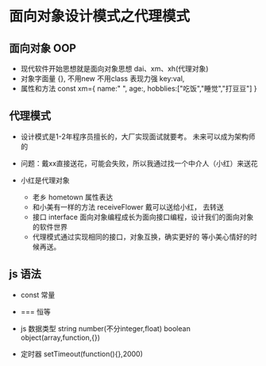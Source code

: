 # 面向对象设计模式之代理模式
  

## 面向对象 OOP 
- 现代软件开始思想就是面向对象思想
  dai、xm、xh(代理对象)
- 对象字面量
  {}, 不用new 不用class
  表现力强 key:val,
- 属性和方法
  const xm={
    name:" ",
    age:,
    hobblies:["吃饭","睡觉","打豆豆"]
  }

## 代理模式
- 设计模式是1-2年程序员擅长的，大厂实现面试就要考。
  未来可以成为架构师的
- 问题：戴xx直接送花，可能会失败，所以我通过找一个中介人（小红）来送花

- 小红是代理对象
  - 老乡 hometown 属性表达
  - 和小美有一样的方法 receiveFlower
    戴可以送给小红， 去转送
  - 接口 interface
    面向对象编程成长为面向接口编程，设计我们的面向对象的软件世界
  - 代理模式通过实现相同的接口，对象互换，确实更好的
    等小美心情好的时候再送。

## js 语法

- const 常量
- === 恒等
- js 数据类型
  string number(不分integer,float) boolean object(array,function,{}) 

- 定时器 setTimeout(function(){},2000)


